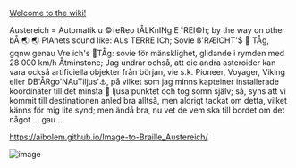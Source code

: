 [Welcome to the  wiki!
](https://github.com/aibolem/Image-to-Braille_Austereich/)

Austereich = Automatik u ©те℞ео tÅLKnINg E ჼREI©h; by the way on other bÅ 🌏 🌏 PlAnets sound like: Aus TERRE ICh; Sovie ß'RÆICHT'$ 🚅 TÅg, gqnw genau Vre ich's 🚞TÅg: sovie för mänsklighet, glidande i rymden med 28 000 km/h Åtminstone; Jag undrar ochså, att die andra asteroider kan vara också artificiella objekter från början, vie s.k. Pioneer, Voyager, Viking eller DB'ÅRgo'NAuTiljus'⚓, på vilket som jag minns kapteiner installerade koordinater till det minsta 🔅 ljusa punktet och tog somn själv; så, syns att vi kommit till destinationen anled bra alltså, men aldrigt tackat om detta, vilket känns för mig lite synd; men ändå bra, nu vet de vem ska till bordet om det något ... gau ...

https://aibolem.github.io/Image-to-Braille_Austereich/

![image](https://github.com/aibolem/Image-to-Braille_Austereich/assets/102619282/06f87880-9bc7-4249-80e4-ee3df95f1b08)
